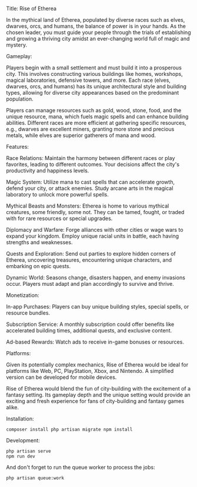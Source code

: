 Title: Rise of Etherea

In the mythical land of Etherea, populated by diverse races such as elves, dwarves, orcs, and humans, the balance of power is in your hands. As the chosen leader, you must guide your people through the trials of establishing and growing a thriving city amidst an ever-changing world full of magic and mystery.

Gameplay:

Players begin with a small settlement and must build it into a prosperous city. This involves constructing various buildings like homes, workshops, magical laboratories, defensive towers, and more. Each race (elves, dwarves, orcs, and humans) has its unique architectural style and building types, allowing for diverse city appearances based on the predominant population.

Players can manage resources such as gold, wood, stone, food, and the unique resource, mana, which fuels magic spells and can enhance building abilities. Different races are more efficient at gathering specific resources, e.g., dwarves are excellent miners, granting more stone and precious metals, while elves are superior gatherers of mana and wood.

Features:

Race Relations: Maintain the harmony between different races or play favorites, leading to different outcomes. Your decisions affect the city's productivity and happiness levels.

Magic System: Utilize mana to cast spells that can accelerate growth, defend your city, or attack enemies. Study arcane arts in the magical laboratory to unlock more powerful spells.

Mythical Beasts and Monsters: Etherea is home to various mythical creatures, some friendly, some not. They can be tamed, fought, or traded with for rare resources or special upgrades.

Diplomacy and Warfare: Forge alliances with other cities or wage wars to expand your kingdom. Employ unique racial units in battle, each having strengths and weaknesses.

Quests and Exploration: Send out parties to explore hidden corners of Etherea, uncovering treasures, encountering unique characters, and embarking on epic quests.

Dynamic World: Seasons change, disasters happen, and enemy invasions occur. Players must adapt and plan accordingly to survive and thrive.

Monetization:

In-app Purchases: Players can buy unique building styles, special spells, or resource bundles.

Subscription Service: A monthly subscription could offer benefits like accelerated building times, additional quests, and exclusive content.

Ad-based Rewards: Watch ads to receive in-game bonuses or resources.

Platforms:

Given its potentially complex mechanics, Rise of Etherea would be ideal for platforms like Web, PC, PlayStation, Xbox, and Nintendo. A simplified version can be developed for mobile devices.

Rise of Etherea would blend the fun of city-building with the excitement of a fantasy setting. Its gameplay depth and the unique setting would provide an exciting and fresh experience for fans of city-building and fantasy games alike.

Installation:

`
composer install
php artisan migrate
npm install
`

Development:
```
php artisan serve
npm run dev
```

And don't forget to run the queue worker to process the jobs:

`php artisan queue:work`
